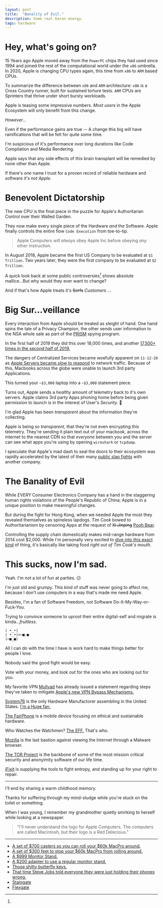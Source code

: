 ```yaml
---
layout: post
title:  "Banality of Evil."
description: Some real Karen energy.
tags: hardware
---
```


# Hey, what's going on?

15 Years ago Apple moved away from the `PowerPC` chips they had used since 1994 and joined the rest of the computational world under the `x86` umbrella. In 2020, Apple is changing CPU types again, this time from `x86` to `ARM` based CPUs.

To summarize the difference between `x86` and `ARM` architecture: `x86` is a Cross Country runner, built for sustained torture tests. `ARM` CPUs are Sprinters that thrive under short bursty workloads.

Apple is teasing some impressive numbers. _Most users_ in the Apple Ecosystem will only benefit from this change.

_However..._

Even if the performance gains are true -- A change this big will have ramifications that will be felt for quite some time.

I'm suspicious of it's performance over long durations like Code Compilation and Media Rendering.

Apple says that any side effects of this brain transplant will be remedied by none other than Apple.

If there's _one_ name I trust for a proven record of reliable hardware and software _it's not Apple._

# Benevolent Dictatorship

The new CPU is the final piece in the puzzle for Apple's Authoritarian Control over their Walled Garden.

They now make every single piece of the Hardware _and_ the Software. Apple finally controls the entire flow `Code Execution` from toe-to-tip.

> Apple Computers _will always_ obey Apple Inc before obeying _any_ other instruction.

In August 2018, Apple became the first US Company to be evaluated at `$1 Trillion`. Two years later, they were the first company to be evaluated at `$2 Trillion`.

A quick look back at some public controversies[^1] shows absolute mallice...But why would they ever want to change?

And if that's how Apple treats it's ~~Serfs~~ _Customers_ ...

# Big Sur...veillance

Every interaction from Apple should be treated as sleight of hand. One hand spins the tale of a Privacy Champion, the other sends user information to the NSA whole sale as part of the [PRISM](https://en.wikipedia.org/wiki/Criticism_of_Apple_Inc.#Collaboration_with_the_National_Security_Agency) spying program.

In the first half of 2019 they did this over 18,000 times, and another [17,500+ times in the second half of 2019.](https://www.apple.com/legal/transparency/)

The dangers of Centralized Services became woefully apparent on `11-12-20` as [Apple Servers became _slow_ to respond](https://www.theverge.com/2020/11/12/21563092/apple-mac-apps-load-slow-big-sur-downloads-outage-down-issues) to network traffic. Because of this, Macbooks across the globe were unable to launch 3rd party Applications.

This turned your `~$3,000` laptop into a `~$3,000` statement piece.

Turns out, Apple sends a _healthy_ amount of telemetry back to it's own servers. Apple claims 3rd party Apps phoning home before being given permission to launch is in the interest of User's _Security._ 🔐

I'm glad Apple has been _transparent_ about the information they're collecting.

Apple is being _so transparent,_ that they're not even encrypting this telemetry. They're sending it plain text out of your macbook, across the internet to the nearest CDN so that _everyone_ between you and the server can see what apps you're using by opening `wireshark` or `tcpdump`.

I speculate that Apple's mad dash to seal the doors to their ecosystem was rapidly accelerated by the latest of their many [public slap fights](https://www.theverge.com/2020/8/13/21367923/fortnite-apple-app-store-epic-games-need-to-know) with another company.

# The Banality of Evil

While _EVERY_ Consumer Electronics Company has a hand in the staggering human rights violations of the People's Republic of China; Apple is in a unique position to make meaningful changes.

But during the fight for Hong Kong, when we needed Apple the most they revealed themselves as spineless lapdogs. Tim Cook bowed to Authoritarianism by censoring Apps at the request of ~~Xi Jinping~~ [Pooh Bear](../../../assets/images/Misc/oh_bother.jpg).

Controlling the supply chain domestically makes mid-range hardware from 2014 cost $2,000. While I'm personally very excited to [dive into this exact kind](https://shop.puri.sm/shop/librem-5-usa/) of thing, it's basically like taking food _right out of Tim Cook's mouth._

# This sucks, now I'm sad.

Yeah. I'm not a lot of fun at parties. 😕

I'm just old and grumpy. This kind of stuff was never going to affect me, because I don't use computers in a way that's made me need Apple.

Besides, I'm a fan of Software Freedom, not Software Do-It-My-Way-or-Fuck-You.

Trying to convince someone to uproot their entire digital-self and migrate is kinda..._fruitless_.

```
( •_•)
( •_•)>⌐■-■
(⌐■_■)
```

All I can do with the time I have is work hard to make things better for people I love.

Nobody said the good fight would be easy.

Vote with your money, and look out for the ones who are looking out for you.

My favorite VPN [Mullvad](https://mullvad.net/en/blog/2020/11/16/big-no-big-sur-mullvad-disallows-apple-apps-bypass-firewall/) has already issued a statement regarding steps they've taken to mitigate [Apple's new VPN Bypass Mechanisms.](https://thenextweb.com/plugged/2020/11/16/apple-apps-on-big-sur-bypass-firewalls-vpns-analysis-macos/)

[System76](https://opensource.com/article/18/4/system76-us-manufacturing-plant) is the only Hardware Manufactorer assembling in the United States. [I'm a Huge fan.](https://mastodon.social/@matrix8967/104379093685416474)

[The FairPhone](https://www.fairphone.com/en/) is a mobile device focusing on ethical and sustainable hardware.

Who Watches the Watchmen? [The EFF.](https://eff.org/donate) That's who.

[Mozilla](https://mozilla.org/donate) is the last bastion against viewing the Internet through a Malware browser.

[The TOR Project](https://donate.torproject.org/) is the backbone of some of the most mission critical security and anonyimity software of our life time.

[iFixit](https://www.ifixit.com/Right-to-Repair) is supplying the tools to fight entropy, and standing up for your right to repair.

-----

I'll end by sharing a warm childhood memory.

Thanks for suffering through my mind-sludge while you're stuck on the toilet or something.

When I was young, I remember my grandmother quietly smirking to herself while looking at a newspaper.

> "I'll never understand the logo for Apple Computers. The computers are called Macintosh, but their logo is a Red Delecious."

-----

[^1]:

*   [A set of $700 casters so you can roll your $60k MacPro around.](https://www.theverge.com/2020/4/15/21222310/apple-mac-pro-feet-wheels-kits-stainless-steel-price-delivery)
*   [A set of $300 feet to stop your $60k MacPro from rolling around.](https://www.apple.com/shop/product/MXNM2ZM/A/apple-mac-pro-feet-kit)
*   [A $999 Monitor Stand.](https://www.engadget.com/2019-06-04-apple-pro-display-xdr-stand.html)
*   [A $200 adapter to use a regular monitor stand.](https://www.apple.com/shop/product/MWUF2LL/A/vesa-mount-adapter)
*   [Those shitty butterfly keys.](https://www.theverge.com/2020/5/4/21246223/macbook-keyboard-butterfly-magic-pro-apple-design)
*   [That time Steve Jobs told everyone they were just holding their phones wrong.](https://www.businessinsider.com/apple-antennagate-scandal-timeline-10-year-anniversary-2020-7)
*   [Staingate](https://en.wikipedia.org/wiki/Staingate)
*   [Flexgate](https://www.theverge.com/2019/3/19/18271733/flexgate-display-problem-macbook-pro-apple)
